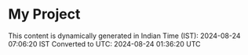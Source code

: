 # My Project

This content is dynamically generated in Indian Time (IST): 2024-08-24 07:06:20 IST
Converted to UTC: 2024-08-24 01:36:20 UTC
